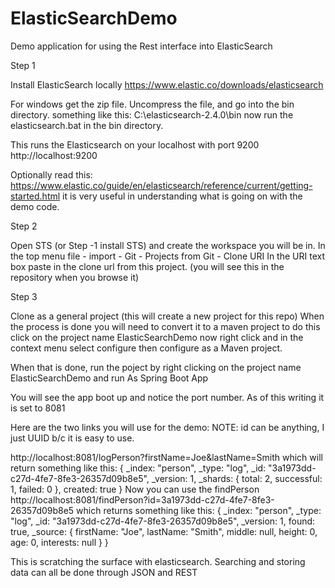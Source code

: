 # ElasticSearchDemo
Demo application for using the Rest interface into ElasticSearch

Step 1

Install ElasticSearch locally
https://www.elastic.co/downloads/elasticsearch

For windows get the zip file. 
Uncompress the file, and go into the bin directory.
    something like this: C:\elasticsearch-2.4.0\bin
now run the elasticsearch.bat in the bin directory.

This runs the Elasticsearch on your localhost with port 9200
http://localhost:9200

Optionally read this: https://www.elastic.co/guide/en/elasticsearch/reference/current/getting-started.html
it is very useful in understanding what is going on with the demo code.

Step 2

Open STS (or Step -1 install STS) and create the workspace you will be in.
In the top menu file - import - Git - Projects from Git - Clone URI
In the URI text box paste in the clone url from this project. (you will see this in the repository when you browse it)

Step 3

Clone as a general project (this will create a new project for this repo)
When the process is done you will need to convert it to a maven project to do this click on the 
project name ElasticSearchDemo 
now right click and in the context menu select configure then configure as a Maven project.

When that is done, run the poject by right clicking on the project name ElasticSearchDemo and run As Spring Boot App

You will see the app boot up and notice the port number. As of this writing it is set to 8081

Here are the two links you will use for the demo:
NOTE: id can be anything, I just UUID b/c it is easy to use.

http://localhost:8081/logPerson?firstName=Joe&lastName=Smith
which will return something like this:
{
  _index: "person",
  _type: "log",
  _id: "3a1973dd-c27d-4fe7-8fe3-26357d09b8e5",
  _version: 1,
  _shards: {
  total: 2,
  successful: 1,
  failed: 0
  },
  created: true
}
Now you can use the findPerson
http://localhost:8081/findPerson?id=3a1973dd-c27d-4fe7-8fe3-26357d09b8e5
which returns something like this:
{
  _index: "person",
  _type: "log",
  _id: "3a1973dd-c27d-4fe7-8fe3-26357d09b8e5",
  _version: 1,
  found: true,
      _source: {
      firstName: "Joe",
      lastName: "Smith",
      middle: null,
      height: 0,
      age: 0,
      interests: null
      }
}


This is scratching the surface with elasticsearch. Searching and storing data can all be done through JSON and REST

